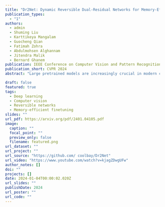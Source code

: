 ```yaml
---
title: "Dr2Net: Dynamic Reversible Dual-Residual Networks for Memory-Efficient Finetuning"
publication_types:
  - "1"
authors:
  - admin
  - Shuming Liu
  - Karttikeya Mangalam
  - Guocheng Qian
  - Fatimah Zohra
  - Abdulmohsen Alghannam
  - Jitendra Malik
  - Bernard Ghanem
publication: IEEE Conference on Computer Vision and Pattern Recognition (**CVPR**), 2024
publication_short: CVPR 2024
abstract: "Large pretrained models are increasingly crucial in modern computer vision tasks. These models are typically used in downstream tasks by end-to-end finetuning, which is highly memory-intensive for tasks with high-resolution data, e.g., video understanding, small object detection, and point cloud analysis. In this paper, we propose Dynamic Reversible Dual-Residual Networks, or Dr2Net, a novel family of network architectures that acts as a surrogate network to finetune a pretrained model with substantially reduced memory consumption. Dr2Net contains two types of residual connections, one maintaining the residual structure in the pretrained models, and the other making the network reversible. Due to its reversibility, intermediate activations, which can be reconstructed from output, are cleared from memory during training. We use two coefficients on either type of residual connections respectively, and introduce a dynamic training strategy that seamlessly transitions the pretrained model to a reversible network with much higher numerical precision. We evaluate Dr2Net on various pretrained models and various tasks, and show that it can reach comparable performance to conventional finetuning but with significantly less memory usage."

draft: false
featured: true
tags:
  - Deep learning
  - Computer vision
  - Reversible networks
  - Memory-efficient finetuning
slides: ""
url_pdf: https://arxiv.org/pdf/2401.04105.pdf
image:
  caption: ""
  focal_point: ""
  preview_only: false
  filename: featured.png
url_dataset: ""
url_project: ""
url_source: "https://github.com/ coolbay/Dr2Net"
url_video: "https://www.youtube.com/watch?v=kjagZDwgUFw"
author_notes: []
doi: ""
projects: []
date: 2024-01-04T00:00:02.020Z
url_slides: ""
publishDate: 2024
url_poster: ""
url_code: ""
---
```

